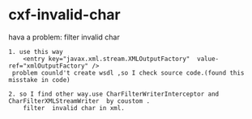 # cxf-invalid-char

hava a problem: filter invalid char

    1. use this way
    	<entry key="javax.xml.stream.XMLOutputFactory"  value-ref="xmlOutputFactory" />
     problem counld't create wsdl ,so I check source code.(found this misstake in code)
     
    2. so I find other way.use CharFilterWriterInterceptor and CharFilterXMLStreamWriter  by coustom .
    	filter  invalid char in xml.
   
